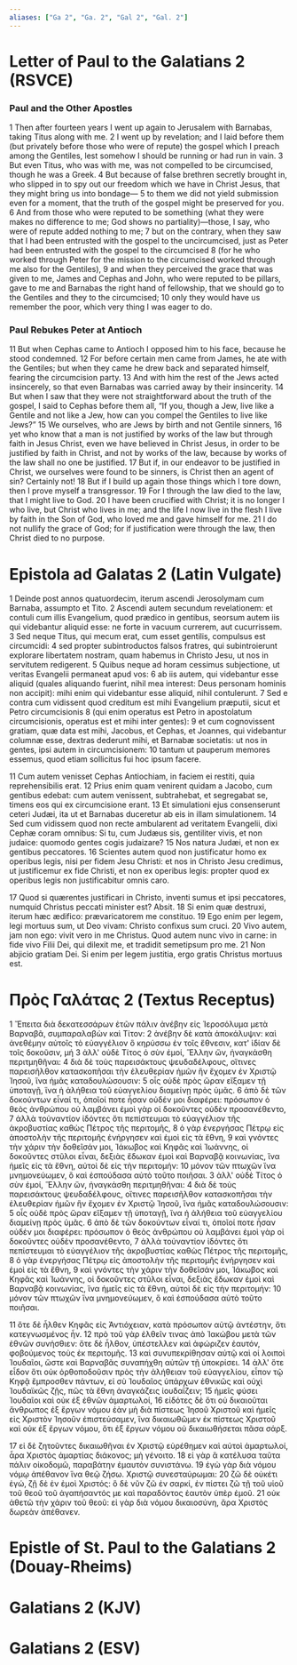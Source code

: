 ```yaml
---
aliases: ["Ga 2", "Ga. 2", "Gal 2", "Gal. 2"]
---
```



# Letter of Paul to the Galatians 2 (RSVCE)

### Paul and the Other Apostles
1 Then after fourteen years I went up again to Jerusalem with Barnabas, taking Titus along with me.
2 I went up by revelation; and I laid before them (but privately before those who were of repute) the gospel which I preach among the Gentiles, lest somehow I should be running or had run in vain.
3 But even Titus, who was with me, was not compelled to be circumcised, though he was a Greek.
4 But because of false brethren secretly brought in, who slipped in to spy out our freedom which we have in Christ Jesus, that they might bring us into bondage—
5 to them we did not yield submission even for a moment, that the truth of the gospel might be preserved for you.
6 And from those who were reputed to be something (what they were makes no difference to me; God shows no partiality)—those, I say, who were of repute added nothing to me;
7 but on the contrary, when they saw that I had been entrusted with the gospel to the uncircumcised, just as Peter had been entrusted with the gospel to the circumcised
8 (for he who worked through Peter for the mission to the circumcised worked through me also for the Gentiles),
9 and when they perceived the grace that was given to me, James and Cephas and John, who were reputed to be pillars, gave to me and Barnabas the right hand of fellowship, that we should go to the Gentiles and they to the circumcised;
10 only they would have us remember the poor, which very thing I was eager to do.
### Paul Rebukes Peter at Antioch
11 But when Cephas came to Antioch I opposed him to his face, because he stood condemned.
12 For before certain men came from James, he ate with the Gentiles; but when they came he drew back and separated himself, fearing the circumcision party.
13 And with him the rest of the Jews acted insincerely, so that even Barnabas was carried away by their insincerity.
14 But when I saw that they were not straightforward about the truth of the gospel, I said to Cephas before them all, “If you, though a Jew, live like a Gentile and not like a Jew, how can you compel the Gentiles to live like Jews?”
15 We ourselves, who are Jews by birth and not Gentile sinners,
16 yet who know that a man is not justified by works of the law but through faith in Jesus Christ, even we have believed in Christ Jesus, in order to be justified by faith in Christ, and not by works of the law, because by works of the law shall no one be justified.
17 But if, in our endeavor to be justified in Christ, we ourselves were found to be sinners, is Christ then an agent of sin? Certainly not!
18 But if I build up again those things which I tore down, then I prove myself a transgressor.
19 For I through the law died to the law, that I might live to God.
20 I have been crucified with Christ; it is no longer I who live, but Christ who lives in me; and the life I now live in the flesh I live by faith in the Son of God, who loved me and gave himself for me.
21 I do not nullify the grace of God; for if justification were through the law, then Christ died to no purpose.


# Epistola ad Galatas 2 (Latin Vulgate)

1 Deinde post annos quatuordecim, iterum ascendi Jerosolymam cum Barnaba, assumpto et Tito.
2 Ascendi autem secundum revelationem: et contuli cum illis Evangelium, quod prædico in gentibus, seorsum autem iis qui videbantur aliquid esse: ne forte in vacuum currerem, aut cucurrissem.
3 Sed neque Titus, qui mecum erat, cum esset gentilis, compulsus est circumcidi:
4 sed propter subintroductos falsos fratres, qui subintroierunt explorare libertatem nostram, quam habemus in Christo Jesu, ut nos in servitutem redigerent.
5 Quibus neque ad horam cessimus subjectione, ut veritas Evangelii permaneat apud vos:
6 ab iis autem, qui videbantur esse aliquid (quales aliquando fuerint, nihil mea interest: Deus personam hominis non accipit): mihi enim qui videbantur esse aliquid, nihil contulerunt.
7 Sed e contra cum vidissent quod creditum est mihi Evangelium præputii, sicut et Petro circumcisionis
8 (qui enim operatus est Petro in apostolatum circumcisionis, operatus est et mihi inter gentes):
9 et cum cognovissent gratiam, quæ data est mihi, Jacobus, et Cephas, et Joannes, qui videbantur columnæ esse, dextras dederunt mihi, et Barnabæ societatis: ut nos in gentes, ipsi autem in circumcisionem:
10 tantum ut pauperum memores essemus, quod etiam sollicitus fui hoc ipsum facere.

11 Cum autem venisset Cephas Antiochiam, in faciem ei restiti, quia reprehensibilis erat.
12 Prius enim quam venirent quidam a Jacobo, cum gentibus edebat: cum autem venissent, subtrahebat, et segregabat se, timens eos qui ex circumcisione erant.
13 Et simulationi ejus consenserunt ceteri Judæi, ita ut et Barnabas duceretur ab eis in illam simulationem.
14 Sed cum vidissem quod non recte ambularent ad veritatem Evangelii, dixi Cephæ coram omnibus: Si tu, cum Judæus sis, gentiliter vivis, et non judaice: quomodo gentes cogis judaizare?
15 Nos natura Judæi, et non ex gentibus peccatores.
16 Scientes autem quod non justificatur homo ex operibus legis, nisi per fidem Jesu Christi: et nos in Christo Jesu credimus, ut justificemur ex fide Christi, et non ex operibus legis: propter quod ex operibus legis non justificabitur omnis caro.

17 Quod si quærentes justificari in Christo, inventi sumus et ipsi peccatores, numquid Christus peccati minister est? Absit.
18 Si enim quæ destruxi, iterum hæc ædifico: prævaricatorem me constituo.
19 Ego enim per legem, legi mortuus sum, ut Deo vivam: Christo confixus sum cruci.
20 Vivo autem, jam non ego: vivit vero in me Christus. Quod autem nunc vivo in carne: in fide vivo Filii Dei, qui dilexit me, et tradidit semetipsum pro me.
21 Non abjicio gratiam Dei. Si enim per legem justitia, ergo gratis Christus mortuus est.


# Πρὸς Γαλάτας 2 (Textus Receptus)

1 Ἔπειτα διὰ δεκατεσσάρων ἐτῶν πάλιν ἀνέβην εἰς Ἱεροσόλυμα μετὰ Βαρναβᾶ, συμπαραλαβὼν καὶ Τίτον:
2 ἀνέβην δὲ κατὰ ἀποκάλυψιν: καὶ ἀνεθέμην αὐτοῖς τὸ εὐαγγέλιον ὃ κηρύσσω ἐν τοῖς ἔθνεσιν, κατ' ἰδίαν δὲ τοῖς δοκοῦσιν, μή  3 ἀλλ' οὐδὲ Τίτος ὁ σὺν ἐμοί, Ἕλλην ὤν, ἠναγκάσθη περιτμηθῆναι: 4 διὰ δὲ τοὺς παρεισάκτους ψευδαδέλφους, οἵτινες παρεισῆλθον κατασκοπῆσαι τὴν ἐλευθερίαν ἡμῶν ἣν ἔχομεν ἐν Χριστῷ Ἰησοῦ, ἵνα ἡμᾶς καταδουλώσουσιν: 5 οἷς οὐδὲ πρὸς ὥραν εἴξαμεν τῇ ὑποταγῇ, ἵνα ἡ ἀλήθεια τοῦ εὐαγγελίου διαμείνῃ πρὸς ὑμᾶς. 6 ἀπὸ δὲ τῶν δοκούντων εἶναί τι, ὁποῖοί ποτε ἦσαν οὐδέν μοι διαφέρει: πρόσωπον ὁ θεὸς ἀνθρώπου οὐ λαμβάνει ἐμοὶ γὰρ οἱ δοκοῦντες οὐδὲν προσανέθεντο, 7 ἀλλὰ τοὐναντίον ἰδόντες ὅτι πεπίστευμαι τὸ εὐαγγέλιον τῆς ἀκροβυστίας καθὼς Πέτρος τῆς περιτομῆς, 8 ὁ γὰρ ἐνεργήσας Πέτρῳ εἰς ἀποστολὴν τῆς περιτομῆς ἐνήργησεν καὶ ἐμοὶ εἰς τὰ ἔθνη, 9 καὶ γνόντες τὴν χάριν τὴν δοθεῖσάν μοι, Ἰάκωβος καὶ Κηφᾶς καὶ Ἰωάννης, οἱ δοκοῦντες στῦλοι εἶναι, δεξιὰς ἔδωκαν ἐμοὶ καὶ Βαρναβᾷ κοινωνίας, ἵνα ἡμεῖς εἰς τὰ ἔθνη, αὐτοὶ δὲ εἰς τὴν περιτομήν: 10 μόνον τῶν πτωχῶν ἵνα μνημονεύωμεν, ὃ καὶ ἐσπούδασα αὐτὸ τοῦτο ποιῆσαι.
3 ἀλλ' οὐδὲ Τίτος ὁ σὺν ἐμοί, Ἕλλην ὤν, ἠναγκάσθη περιτμηθῆναι:
4 διὰ δὲ τοὺς παρεισάκτους ψευδαδέλφους, οἵτινες παρεισῆλθον κατασκοπῆσαι τὴν ἐλευθερίαν ἡμῶν ἣν ἔχομεν ἐν Χριστῷ Ἰησοῦ, ἵνα ἡμᾶς καταδουλώσουσιν:
5 οἷς οὐδὲ πρὸς ὥραν εἴξαμεν τῇ ὑποταγῇ, ἵνα ἡ ἀλήθεια τοῦ εὐαγγελίου διαμείνῃ πρὸς ὑμᾶς.
6 ἀπὸ δὲ τῶν δοκούντων εἶναί τι, ὁποῖοί ποτε ἦσαν οὐδέν μοι διαφέρει: πρόσωπον ὁ θεὸς ἀνθρώπου οὐ λαμβάνει ἐμοὶ γὰρ οἱ δοκοῦντες οὐδὲν προσανέθεντο,
7 ἀλλὰ τοὐναντίον ἰδόντες ὅτι πεπίστευμαι τὸ εὐαγγέλιον τῆς ἀκροβυστίας καθὼς Πέτρος τῆς περιτομῆς,
8 ὁ γὰρ ἐνεργήσας Πέτρῳ εἰς ἀποστολὴν τῆς περιτομῆς ἐνήργησεν καὶ ἐμοὶ εἰς τὰ ἔθνη,
9 καὶ γνόντες τὴν χάριν τὴν δοθεῖσάν μοι, Ἰάκωβος καὶ Κηφᾶς καὶ Ἰωάννης, οἱ δοκοῦντες στῦλοι εἶναι, δεξιὰς ἔδωκαν ἐμοὶ καὶ Βαρναβᾷ κοινωνίας, ἵνα ἡμεῖς εἰς τὰ ἔθνη, αὐτοὶ δὲ εἰς τὴν περιτομήν:
10 μόνον τῶν πτωχῶν ἵνα μνημονεύωμεν, ὃ καὶ ἐσπούδασα αὐτὸ τοῦτο ποιῆσαι.

11 ὅτε δὲ ἦλθεν Κηφᾶς εἰς Ἀντιόχειαν, κατὰ πρόσωπον αὐτῷ ἀντέστην, ὅτι κατεγνωσμένος ἦν.
12 πρὸ τοῦ γὰρ ἐλθεῖν τινας ἀπὸ Ἰακώβου μετὰ τῶν ἐθνῶν συνήσθιεν: ὅτε δὲ ἦλθον, ὑπέστελλεν καὶ ἀφώριζεν ἑαυτόν, φοβούμενος τοὺς ἐκ περιτομῆς.
13 καὶ συνυπεκρίθησαν αὐτῷ καὶ οἱ λοιποὶ Ἰουδαῖοι, ὥστε καὶ Βαρναβᾶς συναπήχθη αὐτῶν τῇ ὑποκρίσει.
14 ἀλλ' ὅτε εἶδον ὅτι οὐκ ὀρθοποδοῦσιν πρὸς τὴν ἀλήθειαν τοῦ εὐαγγελίου, εἶπον τῷ Κηφᾷ ἔμπροσθεν πάντων, εἰ σὺ Ἰουδαῖος ὑπάρχων ἐθνικῶς καὶ οὐχὶ Ἰουδαϊκῶς ζῇς, πῶς τὰ ἔθνη ἀναγκάζεις ἰουδαΐζειν;
15 ἡμεῖς φύσει Ἰουδαῖοι καὶ οὐκ ἐξ ἐθνῶν ἁμαρτωλοί,
16 εἰδότες δὲ ὅτι οὐ δικαιοῦται ἄνθρωπος ἐξ ἔργων νόμου ἐὰν μὴ διὰ πίστεως Ἰησοῦ Χριστοῦ καὶ ἡμεῖς εἰς Χριστὸν Ἰησοῦν ἐπιστεύσαμεν, ἵνα δικαιωθῶμεν ἐκ πίστεως Χριστοῦ καὶ οὐκ ἐξ ἔργων νόμου, ὅτι ἐξ ἔργων νόμου οὐ δικαιωθήσεται πᾶσα σάρξ.

17 εἰ δὲ ζητοῦντες δικαιωθῆναι ἐν Χριστῷ εὑρέθημεν καὶ αὐτοὶ ἁμαρτωλοί, ἆρα Χριστὸς ἁμαρτίας διάκονος; μὴ γένοιτο.
18 εἰ γὰρ ἃ κατέλυσα ταῦτα πάλιν οἰκοδομῶ, παραβάτην ἐμαυτὸν συνιστάνω.
19 ἐγὼ γὰρ διὰ νόμου νόμῳ ἀπέθανον ἵνα θεῷ ζήσω. Χριστῷ συνεσταύρωμαι:
20 ζῶ δὲ οὐκέτι ἐγώ, ζῇ δὲ ἐν ἐμοὶ Χριστός: ὃ δὲ νῦν ζῶ ἐν σαρκί, ἐν πίστει ζῶ τῇ τοῦ υἱοῦ τοῦ θεοῦ τοῦ ἀγαπήσαντός με καὶ παραδόντος ἑαυτὸν ὑπὲρ ἐμοῦ.
21 οὐκ ἀθετῶ τὴν χάριν τοῦ θεοῦ: εἰ γὰρ διὰ νόμου δικαιοσύνη, ἄρα Χριστὸς δωρεὰν ἀπέθανεν.


# Epistle of St. Paul to the Galatians 2 (Douay-Rheims)


# Galatians 2 (KJV)


# Galatians 2 (ESV)

